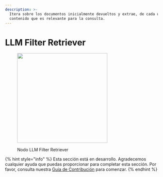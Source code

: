 ```yaml
---
description: >-
  Itera sobre los documentos inicialmente devueltos y extrae, de cada uno, solo el
  contenido que es relevante para la consulta.
---
```


# LLM Filter Retriever

<figure><img src="../../../.gitbook/assets/image (144).png" alt="" width="297"><figcaption><p>Nodo LLM Filter Retriever</p></figcaption></figure>

{% hint style="info" %}
Esta sección está en desarrollo. Agradecemos cualquier ayuda que puedas proporcionar para completar esta sección. Por favor, consulta nuestra [Guía de Contribución](../../../contributing/) para comenzar.
{% endhint %}
